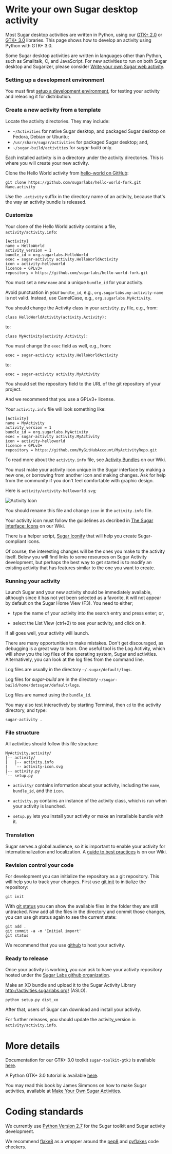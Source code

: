 Write your own Sugar desktop activity
=====================================

Most Sugar desktop activities are written in Python, using our
[GTK+ 2.0](https://github.com/sugarlabs/sugar-toolkit) or
[GTK+ 3.0](https://github.com/sugarlabs/sugar-toolkit-gtk3) libraries.
This page shows how to develop an activity using Python with GTK+ 3.0.

Some Sugar desktop activities are written in languages other than
Python, such as Smalltalk, C, and JavaScript.  For new activities to
run on both Sugar desktop and Sugarizer, please consider [Write your
own Sugar web activity](web-activity.md.html).

### Setting up a development environment

You must first [setup a development
environment](dev-environment.md.html), for testing your activity and
releasing it for distribution.

### Create a new activity from a template

Locate the activity directories.  They may include:

* `~/Activities` for native Sugar desktop, and packaged Sugar desktop on Fedora, Debian or Ubuntu;
* `/usr/share/sugar/activities` for packaged Sugar desktop; and,
* `~/sugar-build/activities` for *sugar-build* only.

Each installed activity is in a directory under the activity
directories.  This is where you will create your new activity.

Clone the Hello World activity from
[hello-world on GitHub](https://github.com/sugarlabs/hello-world-fork):

    git clone https://github.com/sugarlabs/hello-world-fork.git Name.activity

Use the `.activity` suffix in the directory name of an activity,
because that's the way an activity bundle is released.

### Customize

Your clone of the Hello World activity contains a file,
`activity/activity.info`:

    [Activity]
    name = HelloWorld
    activity_version = 1
    bundle_id = org.sugarlabs.HelloWorld
    exec = sugar-activity activity.HelloWorldActivity
    icon = activity-helloworld
    licence = GPLv3+
    repository = https://github.com/sugarlabs/hello-world-fork.git

You must set a new `name` and a unique `bundle_id` for your activity.

Avoid punctuation in your `bundle_id`, e.g.,
`org.sugarlabs.my-activity-name` is not valid. Instead, use
CamelCase, e.g., `org.sugarlabs.MyActivity`.

You should change the Activity class in your `activity.py` file, e.g., from:

    class HelloWorldActivity(activity.Activity):

to:

    class MyActivity(activity.Activity):

You must change the `exec` field as well, e.g., from:

    exec = sugar-activity activity.HelloWorldActivity

to:

    exec = sugar-activity activity.MyActivity

You should set the repository field to the URL of the git repository
of your project.

And we recommend that you use a GPLv3+ license.

Your `activity.info` file will look something like:

    [Activity]
    name = MyActivity
    activity_version = 1
    bundle_id = org.sugarlabs.MyActivity
    exec = sugar-activity activity.MyActivity
    icon = activity-helloworld
    licence = GPLv3+
    repository = https://github.com/MyGitHubAccount/MyActivityRepo.git

To read more about the `activity.info` file, see [Activity
Bundles](https://wiki.sugarlabs.org/go/Development_Team/Almanac/Activity_Bundles)
on our Wiki.

You must make your activity icon unique in the Sugar interface by
making a new one, or borrowing from another icon and making changes.
Ask for help from the community if you don't feel comfortable with
graphic design.

Here is `activity/activity-helloworld.svg`;

![Activity
 Icon](images/activity-helloworld.svg
 "Activity icon")

You should rename this file and change `icon` in the `activity.info`
file.

Your activity icon must follow the guidelines as decribed in
[The Sugar Interface:
Icons](https://wiki.sugarlabs.org/go/Human_Interface_Guidelines/The_Sugar_Interface/Icons) on our Wiki.

There is a helper script, [Sugar
Iconify](sugar-iconify.md.html) that will help
you create Sugar-compliant icons.

Of course, the interesting changes will be the ones you make to the
activity itself. Below you will find links to some resources
on Sugar Activity development, but perhaps the
best way to get started is to modify an existing activity that has
features similar to the one you want to create.

### Running your activity

Launch Sugar and your new activity should be immediately available,
although since it has not yet been selected as a favorite, it will
not appear by default on the Sugar Home View (F3). You need to either;

* type the name of your activity into the search entry and press enter; or,

* select the List View (ctrl+2) to see your activity, and click on it.

If all goes well, your activity will launch.

There are many opportunities to make mistakes. Don't get discouraged,
as debugging is a great way to learn. One useful tool is the Log
Activity, which will show you the log files of the operating system,
Sugar and activities. Alternatively, you can look at the log files
from the command line.

Log files are usually in the directory `~/.sugar/default/logs`.

Log files for *sugar-build* are in the directory `~/sugar-build/home/dotsugar/default/logs`.

Log files are named using the `bundle_id`.

You may also test interactively by starting Terminal, then `cd` to the activity directory, and type:

    sugar-activity .

### File structure

All activities should follow this file structure:

    MyActivity.activity/
    |-- activity/
    |   |-- activity.info
    |   `-- activity-icon.svg
    |-- activity.py
    `-- setup.py

* `activity/` contains information about your activity, including the
  `name`, `bundle_id`, and the `icon`.

* `activity.py` contains an instance of the activity class, which is
   run when your activity is launched.

* `setup.py` lets you install your activity or make an installable
   bundle with it.

### Translation

Sugar serves a global audience, so it is important to enable your
activity for internationalization and localization. A [guide to best
practices](https://wiki.sugarlabs.org/go/Translation_Team/i18n_Best_Practices)
is on our Wiki.

### Revision control your code

For development you can initialize the repository as a git
repository. This will help you to track your changes. First use [git
init](https://www.kernel.org/pub/software/scm/git/docs/git-init.html)
to initialize the repository:

    git init

With [git
status](https://www.kernel.org/pub/software/scm/git/docs/git-status.html)
you can show the available files in the folder they are still
untracked. Now add all the files in the directory and commit those
changes, you can use git status again to see the current state:

    git add .
    git commit -a -m 'Initial import'
    git status

We recommend that you use [github](http://github.com) to host your
activity.

### Ready to release

Once your activity is working, you can ask to have
your activity repository hosted under the [Sugar Labs github
organization](http://github.com/sugarlabs).

Make an XO bundle and upload it to
the Sugar Activity Library <http://activities.sugarlabs.org/> (ASLO).

    python setup.py dist_xo

After that, users of Sugar can download and install your activity.

For further releases, you should update the activity_version in
`activity/activity.info`.

More details
============

Documentation for our GTK+ 3.0 toolkit `sugar-toolkit-gtk3` is available
[here](https://developer.sugarlabs.org/sugar3/).

A Python GTK+ 3.0 tutorial is available
[here](http://python-gtk-3-tutorial.readthedocs.io/en/latest/).

You may read this book by James Simmons on how to make Sugar
activities, available at [Make Your Own Sugar Activities](https://flossmanuals.net/make-your-own-sugar-activities/).

# Coding standards

We currently use [Python Version 2.7](https://docs.python.org/2/) for
the Sugar toolkit and Sugar activity development.

We recommend [flake8](https://pypi.python.org/pypi/flake8) as a
wrapper around the [pep8](https://www.python.org/dev/peps/pep-0008/)
and [pyflakes](https://pypi.python.org/pypi/pyflakes) code checkers.
